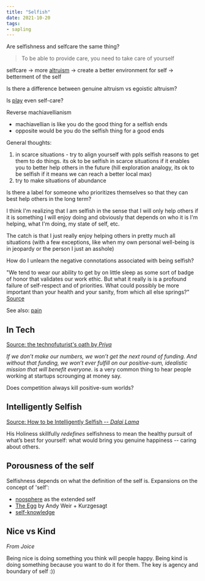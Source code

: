 ```yaml
---
title: "Selfish"
date: 2021-10-20
tags:
- sapling
---
```


Are selfishness and selfcare the same thing?

> To be able to provide care, you need to take care of yourself

selfcare → more [altruism](thoughts/effective%20altruism.md) → create a better environment for self → betterment of the self

Is there a difference between genuine altruism vs egoistic altruism?

Is [play](thoughts/play.md) even self-care?

Reverse machiavellianism
-   machiavellian is like you do the good thing for a selfish ends
-   opposite would be you do the selfish thing for a good ends

General thoughts:
1. in scarce situations - try to align yourself with ppls selfish reasons to get them to do things. its ok to be selfish in scarce situations if it enables you to better help others in the future (hill exploration analogy, its ok to be selfish if it means we can reach a better local max)
2. try to make situations of abundance

Is there a label for someone who prioritizes themselves so that they can best help others in the long term? 

I think I'm realizing that I am selfish in the sense that I will only help others if it is something I will enjoy doing and obviously that depends on who it is I'm helping, what I'm doing, my state of self, etc.

The catch is that I just really enjoy helping others in pretty much all situations (with a few exceptions, like when my own personal well-being is in jeopardy or the person I just an asshole)

How do I unlearn the negative connotations associated with being selfish?

"We tend to wear our ability to get by on little sleep as some sort of badge of honor that validates our work ethic. But what it really is is a profound failure of self-respect and of priorities. What could possibly be more important than your health and your sanity, from which all else springs?" [Source](https://www.themarginalian.org/2019/10/23/13-learnings-13-years/)

See also: [pain](thoughts/pain.md)

## In Tech
[Source: the technofuturist's oath by *Priya*](https://priyaghose.io/2021-09-03-the-technofuturists-oath/)

*If we don’t make our numbers, we won’t get the next round of funding. And without that funding, we won’t ever fulfill on our positive-sum, idealistic mission that will benefit everyone.* is a very common thing to hear people working at startups scrounging at money say.

Does competition always kill positive-sum worlds?

## Intelligently Selfish
[Source: How to be Intelligently Selfish -- *Dalai Lama*](https://www.skepticspath.org/blog/how-to-be-intelligently-selfish-dalai-lama/)

His Holiness skillfully _redefines_ selfishness to mean the healthy pursuit of what’s best for yourself: what would bring you genuine happiness -- caring about others.

## Porousness of the self
Selfishness depends on what the definition of the self is. Expansions on the concept of 'self':
- [noosphere](https://en.wikipedia.org/wiki/Noosphere) as the extended self
- [The Egg](https://www.youtube.com/watch?v=h6fcK_fRYaI) by Andy Weir + Kurzgesagt
- [self-knowledge](thoughts/self-knowledge.md)

## Nice vs Kind
*From Joice*

Being nice is doing something you think will people happy. Being kind is doing something because you want to do it for them. The key is agency and boundary of self :))

